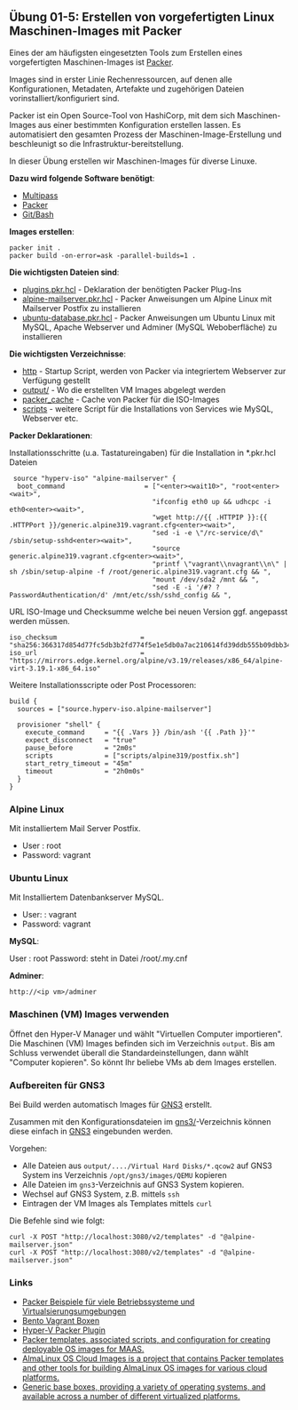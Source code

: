 ## Übung 01-5: Erstellen von vorgefertigten Linux Maschinen-Images mit Packer

Eines der am häufigsten eingesetzten Tools zum Erstellen eines vorgefertigten Maschinen-Images ist [Packer](). 

Images sind in erster Linie Rechenressourcen, auf denen alle Konfigurationen, Metadaten, Artefakte und zugehörigen Dateien vorinstalliert/konfiguriert sind. 

Packer ist ein Open Source-Tool von HashiCorp, mit dem sich Maschinen-Images aus einer bestimmten Konfiguration erstellen lassen. Es automatisiert den gesamten Prozess der Maschinen-Image-Erstellung und beschleunigt so die Infrastruktur-bereitstellung. 

In dieser Übung erstellen wir Maschinen-Images für diverse Linuxe.

**Dazu wird folgende Software benötigt**:
* [Multipass](https://multipass.run/)
* [Packer](https://www.packer.io/)
* [Git/Bash](https://git-scm.com/downloads)

**Images erstellen**:

    packer init .
    packer build -on-error=ask -parallel-builds=1 .

**Die wichtigsten Dateien sind**:
* [plugins.pkr.hcl](plugins.pkr.hcl) - Deklaration der benötigten Packer Plug-Ins
* [alpine-mailserver.pkr.hcl](alpine-mailserver.pkr.hcl) - Packer Anweisungen um Alpine Linux mit Mailserver Postfix zu installieren
* [ubuntu-database.pkr.hcl](ubuntu-database.pkr.hcl) - Packer Anweisungen um Ubuntu Linux mit MySQL, Apache Webserver und Adminer (MySQL Weboberfläche) zu installieren

**Die wichtigsten Verzeichnisse**:
* [http](http/) - Startup Script, werden von Packer via integriertem Webserver zur Verfügung gestellt
* [output/](output) - Wo die erstellten VM Images abgelegt werden
* [packer_cache](packer_cache/) - Cache von Packer für die ISO-Images
* [scripts](scripts/) - weitere Script für die Installations von Services wie MySQL, Webserver etc.

**Packer Deklarationen**:

Installationsschritte (u.a. Tastatureingaben) für die Installation in *.pkr.hcl Dateien

     source "hyperv-iso" "alpine-mailserver" {
      boot_command                    = ["<enter><wait10>", "root<enter><wait>",
                                        "ifconfig eth0 up && udhcpc -i eth0<enter><wait>",
                                        "wget http://{{ .HTTPIP }}:{{ .HTTPPort }}/generic.alpine319.vagrant.cfg<enter><wait>",
                                        "sed -i -e \"/rc-service/d\" /sbin/setup-sshd<enter><wait>",
                                        "source generic.alpine319.vagrant.cfg<enter><wait>",
                                        "printf \"vagrant\\nvagrant\\n\" | sh /sbin/setup-alpine -f /root/generic.alpine319.vagrant.cfg && ",
                                        "mount /dev/sda2 /mnt && ",
                                        "sed -E -i '/#? ?PasswordAuthentication/d' /mnt/etc/ssh/sshd_config && ",


URL ISO-Image und Checksumme welche bei neuen Version ggf. angepasst werden müssen.

    iso_checksum                     = "sha256:366317d854d77fc5db3b2fd774f5e1e5db0a7ac210614fd39ddb555b09dbb344"
    iso_url                          = "https://mirrors.edge.kernel.org/alpine/v3.19/releases/x86_64/alpine-virt-3.19.1-x86_64.iso"
    
Weitere Installationsscripte oder Post Processoren:   

    build {
      sources = ["source.hyperv-iso.alpine-mailserver"]
    
      provisioner "shell" {
        execute_command     = "{{ .Vars }} /bin/ash '{{ .Path }}'"
        expect_disconnect   = "true"
        pause_before        = "2m0s"
        scripts             = ["scripts/alpine319/postfix.sh"]
        start_retry_timeout = "45m"
        timeout             = "2h0m0s"
      }
    } 

### Alpine Linux

Mit installiertem Mail Server Postfix.

* User    : root 
* Password: vagrant

### Ubuntu Linux

Mit Installiertem Datenbankserver MySQL.

* User:   : vagrant
* Password: vagrant

**MySQL**:

User    : root
Password: steht in Datei /root/.my.cnf

**Adminer**:

    http://<ip vm>/adminer
    
### Maschinen (VM) Images verwenden

Öffnet den Hyper-V Manager und wählt "Virtuellen Computer importieren". Die Maschinen (VM) Images befinden sich im Verzeichnis `output`.
Bis am Schluss verwendet überall die Standardeinstellungen, dann wählt "Computer kopieren". So könnt Ihr beliebe VMs ab dem Images erstellen.

    
### Aufbereiten für GNS3

Bei Build werden automatisch Images für [GNS3](https://www.gns3.com/) erstellt.

Zusammen mit den Konfigurationsdateien im [gns3/](gns3/)-Verzeichnis können diese einfach in [GNS3](https://www.gns3.com/) eingebunden werden.

Vorgehen:
* Alle Dateien aus `output/..../Virtual Hard Disks/*.qcow2` auf GNS3 System ins Verzeichnis `/opt/gns3/images/QEMU` kopieren
* Alle Dateien im `gns3`-Verzeichnis auf GNS3 System kopieren.
* Wechsel auf GNS3 System, z.B. mittels `ssh`
* Eintragen der VM Images als Templates mittels `curl`

Die Befehle sind wie folgt:

    curl -X POST "http://localhost:3080/v2/templates" -d "@alpine-mailserver.json"
    curl -X POST "http://localhost:3080/v2/templates" -d "@alpine-mailserver.json"

### Links

* [Packer Beispiele für viele Betriebssysteme und Virtualsierungsumgebungen](https://github.com/chenhan1218/packer-desktop)
* [Bento Vagrant Boxen](https://github.com/chef/bento/tree/main)
* [Hyper-V Packer Plugin](https://developer.hashicorp.com/packer/integrations/hashicorp/hyperv/latest/components/builder/iso)
* [Packer templates, associated scripts, and configuration for creating deployable OS images for MAAS.](https://github.com/canonical/packer-maas/tree/main)
* [AlmaLinux OS Cloud Images is a project that contains Packer templates and other tools for building AlmaLinux OS images for various cloud platforms.](https://github.com/AlmaLinux/cloud-images)
* [Generic base boxes, providing a variety of operating systems, and available across a number of different virtualized platforms.](https://github.com/lavabit/robox/)
